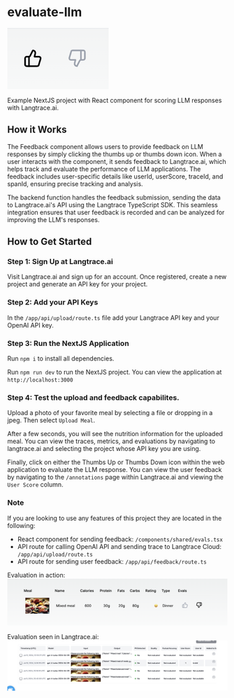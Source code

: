 # evaluate-llm

![LLM React Evaluation Component](assets/llm_eval_component.png)

Example NextJS project with React component for scoring LLM responses with Langtrace.ai.

## How it Works

The Feedback component allows users to provide feedback on LLM responses by simply clicking the thumbs up or thumbs down icon. When a user interacts with the component, it sends feedback to Langtrace.ai, which helps track and evaluate the performance of LLM applications. The feedback includes user-specific details like userId, userScore, traceId, and spanId, ensuring precise tracking and analysis.

The backend function handles the feedback submission, sending the data to Langtrace.ai's API using the Langtrace TypeScript SDK. This seamless integration ensures that user feedback is recorded and can be analyzed for improving the LLM's responses.

## How to Get Started

### Step 1: Sign Up at Langtrace.ai

Visit Langtrace.ai and sign up for an account. Once registered, create a new project and generate an API key for your project.

### Step 2: Add your API Keys

In the `/app/api/upload/route.ts` file add your Langtrace API key and your OpenAI API key.

### Step 3: Run the NextJS Application

Run `npm i` to install all dependencies.

Run `npm run dev` to run the NextJS project. You can view the application at `http://localhost:3000`

### Step 4: Test the upload and feedback capabilites.

Upload a photo of your favorite meal by selecting a file or dropping in a jpeg. Then select `Upload Meal`.

After a few seconds, you will see the nutrition information for the uploaded meal. You can view the traces, metrics, and evaluations by navigating to langtrace.ai and selecting the project whose API key you are using.

Finally, click on either the Thumbs Up or Thumbs Down icon within the web application to evaluate the LLM response. You can view the user feedback by navigating to the `/annotations` page within Langtrace.ai and viewing the `User Score` column.

### Note

If you are looking to use any features of this project they are located in the following:

- React component for sending feedback: `/components/shared/evals.tsx`
- API route for calling OpenAI API and sending trace to Langtrace Cloud: `/app/api/upload/route.ts`
- API route for sending user feedback: `/app/api/feedback/route.ts`

Evaluation in action:
![evaluated response](assets/evaluated_response.png)

Evaluation seen in Langtrace.ai:
![langtrace evalulation](assets/langtrace_evaluation.png)
